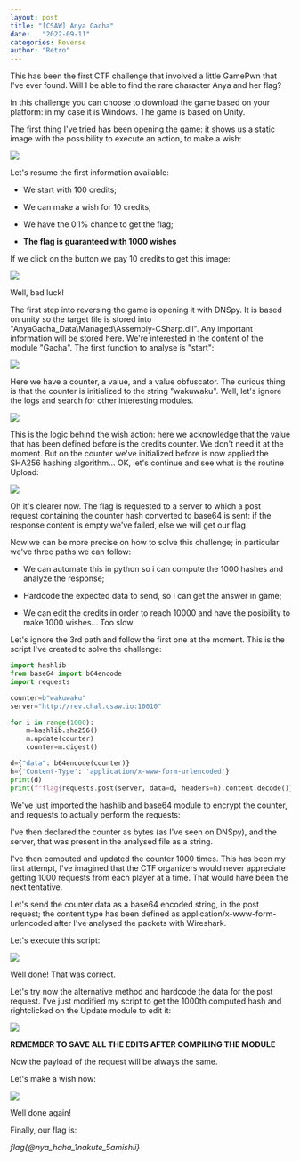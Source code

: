 ```yaml
---
layout: post
title: "[CSAW] Anya Gacha"
date:   "2022-09-11"
categories: Reverse
author: "Retro"
---
```


This has been the first CTF challenge that involved a little GamePwn that I've ever found. Will I be able to find the rare character Anya and her flag?

In this challenge you can choose to download the game based on your platform: in my case it is Windows. The game is based on Unity.

The first thing I've tried has been opening the game: it shows us a static image with the possibility to execute an action, to make a wish: 

![](/assets/posts_images/anyagacha/1-image1.png)

Let's resume the first information available:

- We start with 100 credits;

- We can make a wish for 10 credits;

- We have the 0.1% chance to get the flag;

- **The flag is guaranteed with 1000 wishes**

If we click on the button we pay 10 credits to get this image:

![](/assets/posts_images/anyagacha/2-image2.png)

Well, bad luck!

The first step into reversing the game is opening it with DNSpy. It is based on unity so the target file is stored into "AnyaGacha_Data\Managed\Assembly-CSharp.dll". Any important information will be stored here. We're interested in the content of the module "Gacha". The first function to analyse is "start":

![](/assets/posts_images/anyagacha/3-start.png)

Here we have a counter, a value, and a value obfuscator. The curious thing is that the counter is initialized to the string "wakuwaku".  Well, let's  ignore the logs and search for other interesting modules.

![](/assets/posts_images/anyagacha/4-wish.png)

This is the logic behind the wish action: here we acknowledge that the value that has been defined before is the credits counter. We don't need it at the moment. But on the counter we've initialized before is now applied the SHA256 hashing algorithm... OK, let's continue and see what is  the routine Upload:

![](/assets/posts_images/anyagacha/5-update.png)

Oh it's clearer now. The flag is requested to a server to which a post request containing the counter hash converted to base64 is sent: if the response content is empty we've failed, else we will get our flag.

Now  we can be more precise on how to solve this challenge; in particular we've three paths we can follow:

- We can automate this in python so i can compute the 1000 hashes and analyze the response;

- Hardcode the expected data to send, so I can get the answer in game;

- We can edit the credits in order to reach 10000 and have the posibility to make 1000 wishes... Too slow

Let's ignore the 3rd path and follow the first one at the moment. This is the script I've created to solve the challenge:

```python
import hashlib
from base64 import b64encode
import requests

counter=b"wakuwaku"
server="http://rev.chal.csaw.io:10010"

for i in range(1000):
    m=hashlib.sha256()
    m.update(counter)
    counter=m.digest()

d={"data": b64encode(counter)}
h={'Content-Type': 'application/x-www-form-urlencoded'}
print(d)
print(f"flag{requests.post(server, data=d, headers=h).content.decode()}")
```

We've just imported the hashlib and base64 module to encrypt the counter, and requests to actually perform the requests:

I've then declared the counter as bytes (as I've seen on DNSpy), and the server, that was present in the analysed  file as a string.

I've then computed and updated the counter 1000 times. This has been my first attempt, I've imagined that the CTF organizers would never appreciate getting 1000 requests from each player at a time. That would have been the next tentative.

Let's send the counter data as a base64 encoded string, in the post request; the content type has been defined as application/x-www-form-urlencoded after I've analysed the packets with Wireshark. 

Let's execute this script:

![](/assets/posts_images/anyagacha/6-flag.png)

Well done! That was correct.

Let's try now the alternative method and hardcode the data for the post request. I've just modified my script to get the 1000th computed hash and rightclicked on the Update module to edit it:

![](/assets/posts_images/anyagacha/7-module.png)

**REMEMBER TO SAVE ALL THE EDITS AFTER COMPILING THE MODULE**

Now the payload of the request will be always the same. 

Let's make a wish now:

![](/assets/posts_images/anyagacha/8-flagalt.png)

Well done again!

Finally, our flag is: 

*flag{@nya_haha_1nakute_5amishii}*
